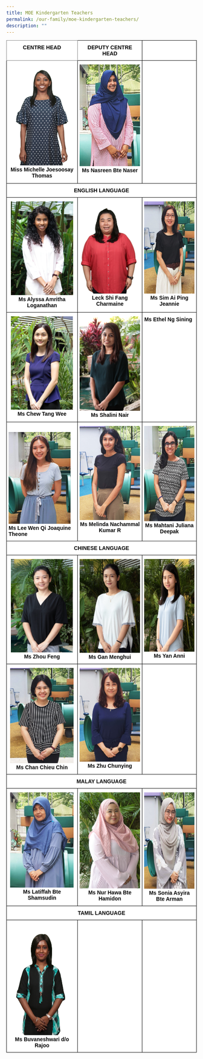 ```yaml
---
title: MOE Kindergarten Teachers
permalink: /our-family/moe-kindergarten-teachers/
description: ""
---
```

<style type="text/css">
.tg  {border-collapse:collapse;border-spacing:0;}
.tg td{border-color:black;border-style:solid;border-width:1px;font-family:Arial, sans-serif;font-size:14px;
  overflow:hidden;padding:10px 5px;word-break:normal;}
.tg th{border-color:black;border-style:solid;border-width:1px;font-family:Arial, sans-serif;font-size:14px;
  font-weight:normal;overflow:hidden;padding:10px 5px;word-break:normal;}
.tg .tg-fma3{background-color:#FFF;color:#050505;text-align:center;vertical-align:middle}
.tg .tg-520z{background-color:#FFF;border-color:inherit;color:#050505;font-weight:bold;text-align:center;vertical-align:top}
.tg .tg-qn16{background-color:#FFF;color:#050505;font-weight:bold;text-align:center;vertical-align:top}
.tg .tg-v9jf{background-color:#FFF;color:#050505;text-align:center;vertical-align:top}
.tg .tg-xjv0{background-color:#FFF;color:#050505;font-weight:bold;text-align:left;vertical-align:top}
</style>
<table class="tg">
<thead>
  <tr>
    <th class="tg-520z">CENTRE HEAD</th>
    <th class="tg-qn16"><span style="font-weight:700;color:#050505">DEPUTY CENTRE HEAD</span></th>
    <th class="tg-qn16"></th>
  </tr>
</thead>
<tbody>
  <tr>
    <td class="tg-v9jf"><img src="/images/Ms%20Michelle%20Joesoosay%20Thomas.jpg" alt="Ms Michelle Joesoosay Thomas.JPG" width="178" height="266"><span style="background-color:initial"><strong>Miss Michelle Joesoosay </strong></span><strong>Thomas</strong><br></td>
    <td class="tg-v9jf"><img src="/images/nasreen.jpg" alt="nasreen.jpg" width="181" height="268"><strong>Ms Nasreen Bte Naser</strong><br><br></td>
    <td class="tg-fma3"></td>
  </tr>
  <tr>
    <td class="tg-qn16" colspan="3"><span style="font-weight:700;color:#050505">ENGLISH LANGUAGE</span></td>
  </tr>
  <tr>
    <td class="tg-v9jf"><img src="/images/Ms%20Alyssa%20Amritha%20Loganathan.jpg" alt="Ms Alyssa Amritha Loganathan.JPG" width="165" height="247"><span style="background-color:transparent"><strong>Ms Alyssa Amritha Loganathan</strong></span><br></td>
    <td class="tg-v9jf"><img src="/images/Miss%20Leck%20Shi%20Fang%20Charmaine.jpg" alt="Miss Leck Shi Fang Charmaine.JPG" width="163" height="243"><strong>Leck Shi Fang Charmaine</strong> <br></td>
    <td class="tg-v9jf"><img src="/images/jeannie%20sim.jpg" alt="jeannie sim.jpg" width="163" height="243"><strong>Ms Sim Ai Ping Jeannie</strong><br></td>
  </tr>
  <tr>
    <td class="tg-v9jf"><img src="/images/Ms%20Chew%20Tang%20Wee.jpg" alt="Ms Chew Tang Wee.JPG" width="164" height="246"><strong>Ms Chew Tang Wee</strong><br></td>
    <td class="tg-v9jf"><img src="/images/Ms%20Shalini%20Nair%20do%20Prabhakaran.jpg" alt="Ms Shalini Nair do Prabhakaran.JPG" width="166" height="249"><strong>Ms Shalini Nair</strong></td>
    <td class="tg-xjv0"><span style="background-color:initial"><strong>Ms Ethel Ng Sining</strong></span><br></td>
  </tr>
  <tr>
    <td class="tg-xjv0"><br><img src="/images/joaquinne.jpg" alt="joaquinne.jpg" width="164" height="242"><br><strong>Ms Lee Wen Qi Joaquine Theone</strong></td>
    <td class="tg-v9jf"><img src="/images/melinda.jpg" alt="melinda.jpg" width="166" height="248"><strong>Ms Melinda Nachammal Kumar R</strong></td>
    <td class="tg-v9jf"><img src="/images/juliana.jpg" alt="juliana.jpg" width="168" height="251"><strong>Ms Mahtani Juliana Deepak </strong></td>
  </tr>
  <tr>
    <td class="tg-qn16" colspan="3"><span style="font-weight:700;color:#050505">CHINESE LANGUAGE</span></td>
  </tr>
  <tr>
    <td class="tg-v9jf"><img src="/images/Ms%20Zhou%20Feng.jpg" alt="Ms Zhou Feng.JPG" width="164" height="246"><strong>Ms Zhou Feng</strong><br></td>
    <td class="tg-v9jf"><img src="/images/Ms%20Gan%20Menghui.jpg" alt="Ms Gan Menghui.JPG" width="165" height="247"><strong>Ms Gan Menghui</strong><br></td>
    <td class="tg-v9jf"><img src="/images/Ms%20Yan%20Anni.jpg" alt="Ms Yan Anni.JPG" width="163" height="244"><strong>Ms Yan Anni</strong><br></td>
  </tr>
  <tr>
    <td class="tg-v9jf"><img src="/images/chan%20chiew%20chian.jpg" alt="chan chiew chian.jpg" width="168" height="251"><strong>Ms Chan Chieu Chin</strong></td>
    <td class="tg-v9jf"><img src="/images/zhu%20chun%20ying.jpg" alt="zhu chun ying.jpg" width="165" height="247"><strong>Ms Zhu Chunying</strong></td>
    <td class="tg-fma3"></td>
  </tr>
  <tr>
    <td class="tg-qn16" colspan="3"><span style="font-weight:700;color:#050505"> MALAY LANGUAGE</span></td>
  </tr>
  <tr>
    <td class="tg-v9jf"><img src="/images/latifah.jpg" alt="latifah.jpg" width="168" height="251"><strong>Ms Latiffah Bte Shamsudin</strong><br></td>
    <td class="tg-v9jf"><img src="/images/Ms%20Nur%20Hawa%20Bte%20Hamidon.jpg" alt="Ms Nur Hawa Bte Hamidon.JPG" width="171" height="253"><strong>Ms Nur Hawa Bte Hamidon</strong><br></td>
    <td class="tg-v9jf"><img src="/images/sonia.jpg" alt="sonia.jpg" width="170" height="254"><strong>Ms Sonia Asyira Bte Arman</strong></td>
  </tr>
  <tr>
    <td class="tg-qn16" colspan="3"><span style="font-weight:700;color:#050505">TAMIL LANGUAGE</span></td>
  </tr>
  <tr>
    <td class="tg-v9jf"><img src="/images/Ms%20Buvaneshwari%20do%20Rajoo%20.jpg" alt="Ms Buvaneshwari do Rajoo .JPG" width="196" height="293"><strong>Ms Buvaneshwari d/o Rajoo</strong></td>
    <td class="tg-fma3"> </td>
    <td class="tg-fma3"> </td>
  </tr>
</tbody>
</table>